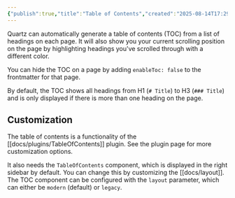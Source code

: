 ```yaml
---
{"publish":true,"title":"Table of Contents","created":"2025-08-14T17:29:12.162+02:00","modified":"2025-08-14T17:29:12.162+02:00","tags":["component","feature/transformer"],"cssclasses":""}
---
```



Quartz can automatically generate a table of contents (TOC) from a list of headings on each page. It will also show you your current scrolling position on the page by highlighting headings you've scrolled through with a different color.

You can hide the TOC on a page by adding `enableToc: false` to the frontmatter for that page.

By default, the TOC shows all headings from H1 (`# Title`) to H3 (`### Title`) and is only displayed if there is more than one heading on the page.

## Customization

The table of contents is a functionality of the [[docs/plugins/TableOfContents]] plugin. See the plugin page for more customization options.

It also needs the `TableOfContents` component, which is displayed in the right sidebar by default. You can change this by customizing the [[docs/layout]]. The TOC component can be configured with the `layout` parameter, which can either be `modern` (default) or `legacy`.
